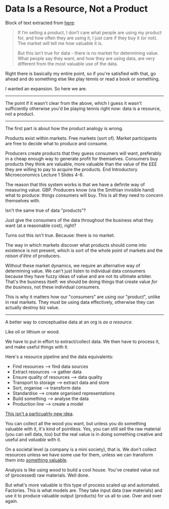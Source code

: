 # Data Is a Resource, Not a Product

Block of text extracted from [here](https://haydn-martin.github.io/2024/10/25/Insights-Don't-Matter.html):

> If I’m selling a product, I don’t care what people are using my product for,
and how often they are using it, I just care if they buy it (or not).
The market will tell me how valuable it is. 
>
> But this isn’t true for data - there is no market for determining value.
What people say they want, and how they are using data, are very different
from the most valuable use of the data.

Right there is basically my entire point, so if you're satisfied with that, 
go ahead and do something else like play tennis or read a book or something.

I wanted an expansion. So here we are.

---

The point if it wasn't clear from the above, which I guess it wasn't sufficiently otherwise
you'd be playing tennis right now: data is a resource, not a product.

---

The first part is about how the product analogy is wrong.

Products exist within markets. Free markets (sort of). Market participants are free
to decide what to produce and consume.

Producers create products that they guess consumers will want, preferably in a cheap enough
way to generate profit for themselves. Consumers buy products they think are valuable,
more valuable than the value of the £££ they are willing to pay to acquire the products.
End Introductory Microeconomics Lecture 1 Slides 4-6.

The reason that this system works is that we have a definite way of measuring value.
GBP. Producers know (via the Smithian invisible hand) what to produce: things consumers
will buy. This is all they need to concern themselves with.

Isn't the same true of data "products"?

Just give the consumers of the data throughout the business what they want (at a reasonable cost), right?

Turns out this isn't true. Because: there is no market.

The way in which markets discover what products should come into existence is not present,
which is sort of the whole point of markets and the _raison d'être_ of producers.

Without these market dynamics, we require an alternative way of determining value.
We can't just listen to individual data consumers
because they have fuzzy ideas of value and are not its ultimate arbiter.
That's the business itself: we should be doing things that create value _for the business_,
not these individual consumers.

This is why it matters how our "consumers" are using our "product", unlike in real markets.
They must be using data effectively, otherwise they can actually destroy biz value.

---

A better way to conceptualise
data at an org is _as a resource_.

Like oil or lithium or wood.

We have to put in effort to extract/collect data. We then have to process it, and make useful
things with it.

Here's a resource pipeline and the data equivalents:

- Find resources --> find data sources
- Extract resources --> gather data
- Ensure quality of resources --> data quality
- Transport to storage --> extract data and store
- Sort, organise --> transform data
- Standardise --> create organised representations
- Build something --> analyse the data
- Production line --> create a model

[This isn't a particualrly new idea](https://www.economist.com/leaders/2017/05/06/the-worlds-most-valuable-resource-is-no-longer-oil-but-data).

You can collect all the wood you want, but unless you do something valuable with it,
it's kind of pointless. Yes, you can still sell the raw material (you can sell data, too)
but the real value is in doing something creative and useful and _valuable_ with it.

On a societal level (a company is a mini society), that is.
We don't collect resources unless we have some use
for them, unless we can transform them into [something valuable](https://haydn-martin.github.io/2024/10/25/Insights-Don't-Matter.html).

Analysis is like using wood to build a cool house. You've created value out of
(processed) raw materials. Well done.

But what's more valuable is this type of process scaled up and automated. Factories. This is what models
are. They take input data (raw materials) and use it to produce valuable output (products) for
us all to use. Over and over again.
